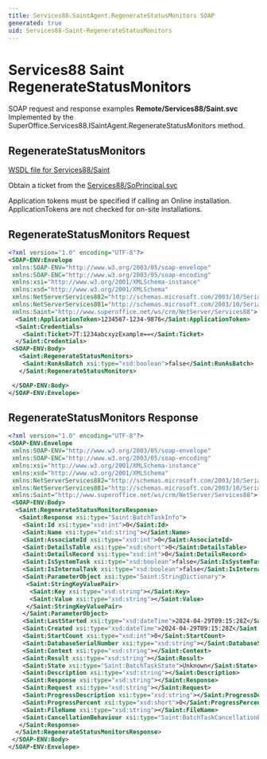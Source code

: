```yaml
---
title: Services88.SaintAgent.RegenerateStatusMonitors SOAP
generated: true
uid: Services88-Saint-RegenerateStatusMonitors
---
```


# Services88 Saint RegenerateStatusMonitors

SOAP request and response examples **Remote/Services88/Saint.svc**
Implemented by the <see cref="M:SuperOffice.Services88.ISaintAgent.RegenerateStatusMonitors">SuperOffice.Services88.ISaintAgent.RegenerateStatusMonitors</see> method.

## RegenerateStatusMonitors





[WSDL file for Services88/Saint](../Services88-Saint.md)

Obtain a ticket from the [Services88/SoPrincipal.svc](../SoPrincipal/index.md)

Application tokens must be specified if calling an Online installation. ApplicationTokens are not checked for on-site installations.

## RegenerateStatusMonitors Request

```xml
<?xml version="1.0" encoding="UTF-8"?>
<SOAP-ENV:Envelope
 xmlns:SOAP-ENV="http://www.w3.org/2003/05/soap-envelope"
 xmlns:SOAP-ENC="http://www.w3.org/2003/05/soap-encoding"
 xmlns:xsi="http://www.w3.org/2001/XMLSchema-instance"
 xmlns:xsd="http://www.w3.org/2001/XMLSchema"
 xmlns:NetServerServices882="http://schemas.microsoft.com/2003/10/Serialization/Arrays"
 xmlns:NetServerServices881="http://schemas.microsoft.com/2003/10/Serialization/"
 xmlns:Saint="http://www.superoffice.net/ws/crm/NetServer/Services88">
  <Saint:ApplicationToken>1234567-1234-9876</Saint:ApplicationToken>
  <Saint:Credentials>
    <Saint:Ticket>7T:1234abcxyzExample==</Saint:Ticket>
  </Saint:Credentials>
 <SOAP-ENV:Body>
   <Saint:RegenerateStatusMonitors>
    <Saint:RunAsBatch xsi:type="xsd:boolean">false</Saint:RunAsBatch>
   </Saint:RegenerateStatusMonitors>

 </SOAP-ENV:Body>
</SOAP-ENV:Envelope>

```


## RegenerateStatusMonitors Response

```xml
<?xml version="1.0" encoding="UTF-8"?>
<SOAP-ENV:Envelope
 xmlns:SOAP-ENV="http://www.w3.org/2003/05/soap-envelope"
 xmlns:SOAP-ENC="http://www.w3.org/2003/05/soap-encoding"
 xmlns:xsi="http://www.w3.org/2001/XMLSchema-instance"
 xmlns:xsd="http://www.w3.org/2001/XMLSchema"
 xmlns:NetServerServices882="http://schemas.microsoft.com/2003/10/Serialization/Arrays"
 xmlns:NetServerServices881="http://schemas.microsoft.com/2003/10/Serialization/"
 xmlns:Saint="http://www.superoffice.net/ws/crm/NetServer/Services88">
 <SOAP-ENV:Body>
  <Saint:RegenerateStatusMonitorsResponse>
   <Saint:Response xsi:type="Saint:BatchTaskInfo">
    <Saint:Id xsi:type="xsd:int">0</Saint:Id>
    <Saint:Name xsi:type="xsd:string"></Saint:Name>
    <Saint:AssociateId xsi:type="xsd:int">0</Saint:AssociateId>
    <Saint:DetailsTable xsi:type="xsd:short">0</Saint:DetailsTable>
    <Saint:DetailsRecord xsi:type="xsd:int">0</Saint:DetailsRecord>
    <Saint:IsSystemTask xsi:type="xsd:boolean">false</Saint:IsSystemTask>
    <Saint:IsInternalTask xsi:type="xsd:boolean">false</Saint:IsInternalTask>
    <Saint:ParameterObject xsi:type="Saint:StringDictionary">
     <Saint:StringKeyValuePair>
      <Saint:Key xsi:type="xsd:string"></Saint:Key>
      <Saint:Value xsi:type="xsd:string"></Saint:Value>
     </Saint:StringKeyValuePair>
    </Saint:ParameterObject>
    <Saint:LastStarted xsi:type="xsd:dateTime">2024-04-29T09:15:28Z</Saint:LastStarted>
    <Saint:Created xsi:type="xsd:dateTime">2024-04-29T09:15:28Z</Saint:Created>
    <Saint:StartCount xsi:type="xsd:int">0</Saint:StartCount>
    <Saint:DatabaseSerialNumber xsi:type="xsd:string"></Saint:DatabaseSerialNumber>
    <Saint:Context xsi:type="xsd:string"></Saint:Context>
    <Saint:Result xsi:type="xsd:string"></Saint:Result>
    <Saint:State xsi:type="Saint:BatchTaskState">Unknown</Saint:State>
    <Saint:Description xsi:type="xsd:string"></Saint:Description>
    <Saint:Response xsi:type="xsd:string"></Saint:Response>
    <Saint:Request xsi:type="xsd:string"></Saint:Request>
    <Saint:ProgressDescription xsi:type="xsd:string"></Saint:ProgressDescription>
    <Saint:ProgressPercent xsi:type="xsd:short">0</Saint:ProgressPercent>
    <Saint:FileName xsi:type="xsd:string"></Saint:FileName>
    <Saint:CancellationBehaviour xsi:type="Saint:BatchTaskCancellationBehaviour">CanCancel</Saint:CancellationBehaviour>
   </Saint:Response>
  </Saint:RegenerateStatusMonitorsResponse>
 </SOAP-ENV:Body>
</SOAP-ENV:Envelope>

```


